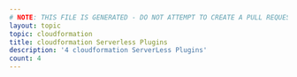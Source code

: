 ```yaml
---
# NOTE: THIS FILE IS GENERATED - DO NOT ATTEMPT TO CREATE A PULL REQUEST TO UPDATE THE DATA. 
layout: topic
topic: cloudformation
title: cloudformation Serverless Plugins
description: '4 cloudformation ServerLess Plugins'
count: 4
---
```

